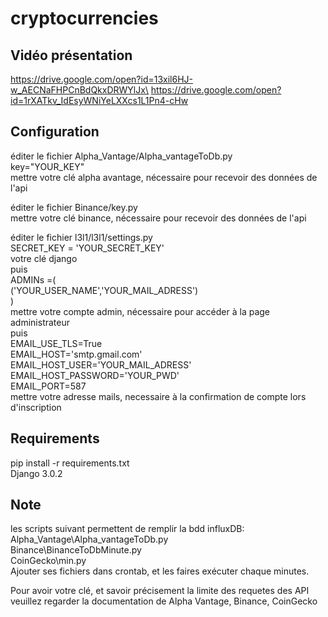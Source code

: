 # cryptocurrencies

## Vidéo présentation

https://drive.google.com/open?id=13xil6HJ-w_AECNaFHPCnBdQkxDRWYlJx\
https://drive.google.com/open?id=1rXATkv_IdEsyWNiYeLXXcs1L1Pn4-cHw


## Configuration

éditer le fichier Alpha_Vantage/Alpha_vantageToDb.py\
key="YOUR_KEY"\
mettre votre clé alpha avantage, nécessaire pour recevoir des données de l'api

éditer le fichier Binance/key.py\
mettre votre clé binance, nécessaire pour recevoir des données de l'api

éditer le fichier l3l1/l3l1/settings.py\
SECRET_KEY = 'YOUR_SECRET_KEY'\
votre clé django\
puis\
ADMINs =(\
    ('YOUR_USER_NAME','YOUR_MAIL_ADRESS')\
)\
mettre votre compte admin, nécessaire pour accéder à la page administrateur\
puis\
EMAIL_USE_TLS=True\
EMAIL_HOST='smtp.gmail.com'\
EMAIL_HOST_USER='YOUR_MAIL_ADRESS'\
EMAIL_HOST_PASSWORD='YOUR_PWD'\
EMAIL_PORT=587\
mettre votre adresse mails, necessaire à la confirmation de compte lors d'inscription


## Requirements

pip install -r requirements.txt\
Django 3.0.2

## Note
les scripts suivant permettent de remplir la bdd influxDB:\
Alpha_Vantage\Alpha_vantageToDb.py\
Binance\BinanceToDbMinute.py\
CoinGecko\min.py\
Ajouter ses fichiers dans crontab, et les faires exécuter chaque minutes.

Pour avoir votre clé, et savoir précisement la limite des requetes des API veuillez regarder la documentation de Alpha Vantage, Binance, CoinGecko
